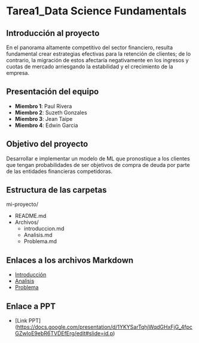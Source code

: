 # Tarea1_Data Science Fundamentals

## Introducción al proyecto

En el panorama altamente competitivo del sector financiero, resulta fundamental crear estrategias efectivas para la retención de clientes; de lo contrario, la migración de estos afectaría negativamente en los ingresos y cuotas de mercado arriesgando la estabilidad y el crecimiento de la empresa.

## Presentación del equipo

- **Miembro 1**: Paul Rivera
- **Miembro 2**: Suzeth Gonzales
- **Miembro 3**: Jean Taipe
- **Miembro 4**: Edwin Garcia

## Objetivo del proyecto

Desarrollar e implementar un modelo de ML que pronostique a los clientes que tengan probabilidades de ser objetivos de compra de deuda por parte de las entidades financieras competidoras.

## Estructura de las carpetas

mi-proyecto/
- README.md
- Archivos/
  - introduccion.md
  - Analisis.md
  - Problema.md



## Enlaces a los archivos Markdown

- [Introducción](Archivos/introduccion.md)
- [Analisis](Archivos/Analisis.md)
- [Problema](Archivos/Problema.md)

## Enlace a PPT
- [Link PPT] (https://docs.google.com/presentation/d/1YKYSarTqhjWqdGHxFjG_4fpcGZwIoE9ebR6TVDEfErg/edit#slide=id.p)